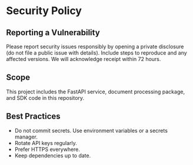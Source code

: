 # Security Policy

## Reporting a Vulnerability

Please report security issues responsibly by opening a private disclosure (do not file a public issue with details). Include steps to reproduce and any affected versions. We will acknowledge receipt within 72 hours.

## Scope

This project includes the FastAPI service, document processing package, and SDK code in this repository.

## Best Practices

- Do not commit secrets. Use environment variables or a secrets manager.
- Rotate API keys regularly.
- Prefer HTTPS everywhere.
- Keep dependencies up to date.

